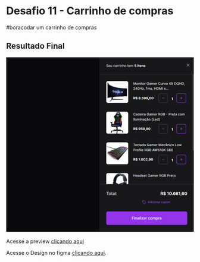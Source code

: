 # Desafio 11 - Carrinho de compras

#boracodar um carrinho de compras

## Resultado Final

![Resultado final do desafio](../../.github/bora-codar/21-shopping-cart.png)

Acesse a preview [clicando aqui](https://jeronimo-mz.github.io/challenges/bora-codar/21-shopping-cart)

Acesse o Design no figma [clicando aqui](https://www.figma.com/community/file/1243194167725942248).
